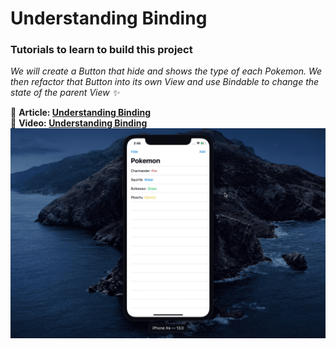 # Understanding Binding 
### Tutorials to learn to build this project
*We will create a Button that hide and shows the
type of each Pokemon. We then refactor that Button
into its own View and use Bindable to change the state
of the parent View ✨*

📖 **Article: [Understanding Binding](https://medium.com/@martinlasek/swiftui-understanding-binding-8e20269a76bc)**
<br />
🎥 **Video: [Understanding Binding](https://youtu.be/ZrTHzu3Hkio)**
![Image of Understanding Binding](screenshot.gif)


